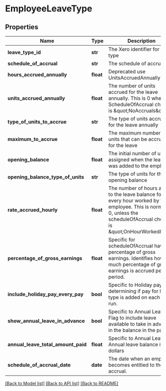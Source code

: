 # EmployeeLeaveType

## Properties
Name | Type | Description | Notes
------------ | ------------- | ------------- | -------------
**leave_type_id** | **str** | The Xero identifier for leave type | [optional] 
**schedule_of_accrual** | **str** | The schedule of accrual | [optional] 
**hours_accrued_annually** | **float** | Deprecated use UnitsAccruedAnnually | [optional] 
**units_accrued_annually** | **float** | The number of units accrued for the leave annually. This is 0 when the ScheduleOfAccrual chosen is \&quot;NoAccruals\&quot; | [optional] 
**type_of_units_to_accrue** | **str** | The type of units accrued for the leave annually | [optional] 
**maximum_to_accrue** | **float** | The maximum number of units that can be accrued for the leave | [optional] 
**opening_balance** | **float** | The initial number of units assigned when the leave was added to the employee | [optional] 
**opening_balance_type_of_units** | **str** | The type of units for the opening balance | [optional] 
**rate_accrued_hourly** | **float** | The number of hours added to the leave balance for every hour worked by the employee. This is normally 0, unless the scheduleOfAccrual chosen is \&quot;OnHourWorked\&quot; | [optional] 
**percentage_of_gross_earnings** | **float** | Specific for scheduleOfAccrual having percentage of gross earnings. Identifies how much percentage of gross earnings is accrued per pay period. | [optional] 
**include_holiday_pay_every_pay** | **bool** | Specific to Holiday pay. Flag determining if pay for leave type is added on each pay run. | [optional] 
**show_annual_leave_in_advance** | **bool** | Specific to Annual Leave. Flag to include leave available to take in advance in the balance in the payslip | [optional] 
**annual_leave_total_amount_paid** | **float** | Specific to Annual Leave. Annual leave balance in dollars | [optional] 
**schedule_of_accrual_date** | **date** | The date when an employee becomes entitled to their accrual. | [optional] 

[[Back to Model list]](../README.md#documentation-for-models) [[Back to API list]](../README.md#documentation-for-api-endpoints) [[Back to README]](../README.md)


